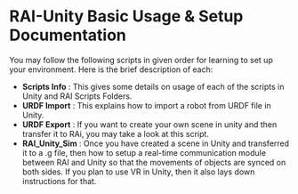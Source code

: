 # RAI-Unity Basic Usage & Setup Documentation
You may follow the following scripts in given order for learning to set up your environment. Here is the brief description of each:
- **Scripts Info** : This gives some details on usage of each of the scripts in Unity and RAI Scripts Folders.
- **URDF Import** : This explains how to import a robot from URDF file in Unity.
- **URDF Export** : If you want to create your own scene in unity and then transfer it to RAi, you may take a look at this script.
- **RAI_Unity_Sim** : Once you have created a scene in Unity and transferred it to a .g file, then how to setup a real-time communication module between RAI and Unity so that the movements of objects are synced on both sides. If you plan to use VR in Unity, then it also lays down instructions for that. 
